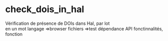 # check_dois_in_hal
Vérification de présence de DOIs dans Hal, par lot
<br/>
en un mot
langage
=>browser
fichiers
=>test
dépendance
API
fonctinnalités, fonction
